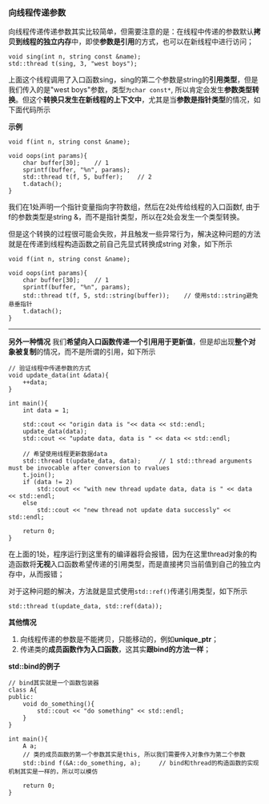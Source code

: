 ### 向线程传递参数

向线程传递传递参数其实比较简单，但需要注意的是：在线程中传递的参数默认**拷贝到线程的独立内存**中，即使**参数是引用**的方式，也可以在新线程中进行访问；

```
void sing(int n, string const &name);
std::thread t(sing, 3, "west boys");
```

上面这个线程调用了入口函数sing，sing的第二个参数是string的**引用类型**，但是我们传入的是"west boys"参数，类型`为char const*`, 所以肯定会发生**参数类型转换**。但这个**转换只发生在新线程的上下文中**，尤其是当**参数是指针类型**的情况，如下面代码所示

**示例**
```
void f(int n, string const &name);

void oops(int params){
    char buffer[30];    // 1
    sprintf(buffer, "%n", params);
    std::thread t(f, 5, buffer);    // 2
    t.datach();
}
```

我们在1处声明一个指针变量指向字符数组，然后在2处传给线程的入口函数f, 由于f的参数类型是string &，而不是指针类型，所以在2处会发生一个类型转换。

但是这个转换的过程很可能会失败，并且触发一些异常行为，解决这种问题的方法就是在传递到线程构造函数之前自己先显式转换成string 对象，如下所示
```
void f(int n, string const &name);

void oops(int params){
    char buffer[30];    // 1
    sprintf(buffer, "%n", params);
    std::thread t(f, 5, std::string(buffer));    // 使用std::string避免悬垂指针
    t.datach();
}
```
---
**另外一种情况**
我们**希望向入口函数传递一个引用用于更新值**，但是却出现**整个对象被复制**的情况，而不是所谓的引用，如下所示
```
// 验证线程中传递参数的方式
void update_data(int &data){
    ++data;
}

int main(){
    int data = 1;

    std::cout << "origin data is "<< data << std::endl;
    update_data(data);
    std::cout << "update data, data is " << data << std::endl;

    // 希望使用线程更新数据data
    std::thread t(update_data, data);     // 1 std::thread arguments must be invocable after conversion to rvalues
    t.join();
    if (data != 2)
        std::cout << "with new thread update data, data is " << data << std::endl;
    else
        std::cout << "new thread not update data successly" << std::endl;

    return 0;
}
```

在上面的1处，程序运行到这里有的编译器将会报错，因为在这里thread对象的构造函数将**无视**入口函数希望传递的引用类型，而是直接拷贝当前值到自己的独立内存中，从而报错；

对于这种问题的解决，方法就是显式使用`std::ref()`传递引用类型，如下所示
```
std::thread t(update_data, std::ref(data)); 
```

**其他情况**
1. 向线程传递的参数是不能拷贝，只能移动的，例如**unique_ptr**；
2. 传递类的**成员函数作为入口函数**，这其实**跟bind的方法一样**；

**std::bind的例子**
```
// bind其实就是一个函数包装器
class A{
public:
    void do_something(){
        std::cout << "do something" << std::endl;
    }
}

int main(){
    A a;
    // 类的成员函数的第一个参数其实是this, 所以我们需要传入对象作为第二个参数
    std::bind f(&A::do_something, a);     // bind和thread的构造函数的实现机制其实是一样的，所以可以模仿

    return 0;
}
```
